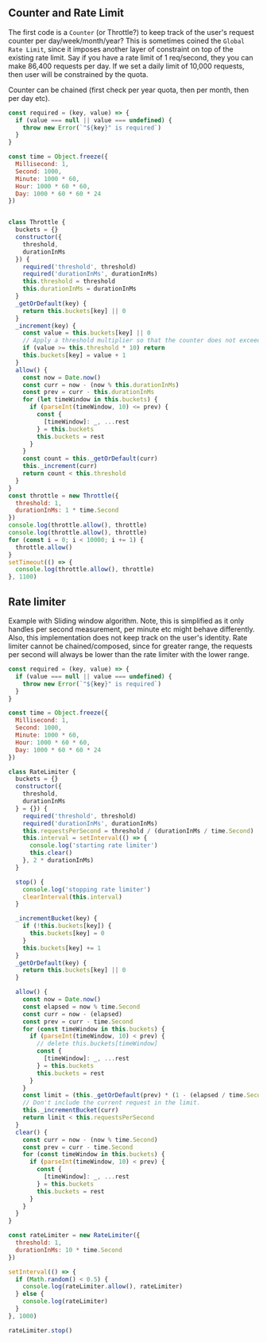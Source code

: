## Counter and Rate Limit

The first code is a `Counter` (or Throttle?) to keep track of the user's request counter per day/week/month/year? This is sometimes coined the `Global Rate Limit`, since it imposes another layer of constraint on top of the existing rate limit. Say if you have a rate limit of 1 req/second, they you can make 86,400 requests per day. If we set a daily limit of 10,000 requests, then user will be constrained by the quota.


Counter can be chained (first check per year quota, then per month, then per day etc).
```js
const required = (key, value) => {
  if (value === null || value === undefined) {
    throw new Error(`"${key}" is required`)
  }
}

const time = Object.freeze({
  Millisecond: 1,
  Second: 1000,
  Minute: 1000 * 60,
  Hour: 1000 * 60 * 60,
  Day: 1000 * 60 * 60 * 24
})


class Throttle {
  buckets = {}
  constructor({
    threshold,
    durationInMs
  }) {
    required('threshold', threshold)
    required('durationInMs', durationInMs)
    this.threshold = threshold
    this.durationInMs = durationInMs
  }
  _getOrDefault(key) {
    return this.buckets[key] || 0
  }
  _increment(key) {
    const value = this.buckets[key] || 0
    // Apply a threshold multiplier so that the counter does not exceed the limit.
    if (value >= this.threshold * 10) return
    this.buckets[key] = value + 1
  }
  allow() {
    const now = Date.now()
    const curr = now - (now % this.durationInMs)
    const prev = curr - this.durationInMs
    for (let timeWindow in this.buckets) {
      if (parseInt(timeWindow, 10) <= prev) {
        const {
          [timeWindow]: _, ...rest
        } = this.buckets
        this.buckets = rest
      }
    }
    const count = this._getOrDefault(curr)
    this._increment(curr)
    return count < this.threshold
  }
}
const throttle = new Throttle({
  threshold: 1,
  durationInMs: 1 * time.Second
})
console.log(throttle.allow(), throttle)
console.log(throttle.allow(), throttle)
for (const i = 0; i < 10000; i += 1) {
  throttle.allow()
}
setTimeout(() => {
  console.log(throttle.allow(), throttle)
}, 1100)
```

## Rate limiter 

Example with Sliding window algorithm. Note, this is simplified as it only handles per second measurement, per minute etc might behave differently. Also, this implementation does not keep track on the user's identity. Rate limiter cannot be chained/composed, since for greater range, the requests per second will always be lower than the rate limiter with the lower range.

```js
const required = (key, value) => {
  if (value === null || value === undefined) {
    throw new Error(`"${key}" is required`)
  }
}

const time = Object.freeze({
  Millisecond: 1,
  Second: 1000,
  Minute: 1000 * 60,
  Hour: 1000 * 60 * 60,
  Day: 1000 * 60 * 60 * 24
})

class RateLimiter {
  buckets = {}
  constructor({
    threshold,
    durationInMs
  } = {}) {
    required('threshold', threshold)
    required('durationInMs', durationInMs)
    this.requestsPerSecond = threshold / (durationInMs / time.Second)
    this.interval = setInterval(() => {
      console.log('starting rate limiter')
      this.clear()
    }, 2 * durationInMs)
  }

  stop() {
    console.log('stopping rate limiter')
    clearInterval(this.interval)
  }

  _incrementBucket(key) {
    if (!this.buckets[key]) {
      this.buckets[key] = 0
    }
    this.buckets[key] += 1
  }
  _getOrDefault(key) {
    return this.buckets[key] || 0
  }

  allow() {
    const now = Date.now()
    const elapsed = now % time.Second
    const curr = now - (elapsed)
    const prev = curr - time.Second
    for (const timeWindow in this.buckets) {
      if (parseInt(timeWindow, 10) < prev) {
        // delete this.buckets[timeWindow]
        const {
          [timeWindow]: _, ...rest
        } = this.buckets
        this.buckets = rest
      }
    }
    const limit = (this._getOrDefault(prev) * (1 - (elapsed / time.Second))) + this._getOrDefault(curr)
    // Don't include the current request in the limit.
    this._incrementBucket(curr)
    return limit < this.requestsPerSecond
  }
  clear() {
    const curr = now - (now % time.Second)
    const prev = curr - time.Second
    for (const timeWindow in this.buckets) {
      if (parseInt(timeWindow, 10) < prev) {
        const {
          [timeWindow]: _, ...rest
        } = this.buckets
        this.buckets = rest
      }
    }
  }
}

const rateLimiter = new RateLimiter({
  threshold: 1,
  durationInMs: 10 * time.Second
})

setInterval(() => {
  if (Math.random() < 0.5) {
    console.log(rateLimiter.allow(), rateLimiter)
  } else {
    console.log(rateLimiter)
  }
}, 1000)

rateLimiter.stop()
```
